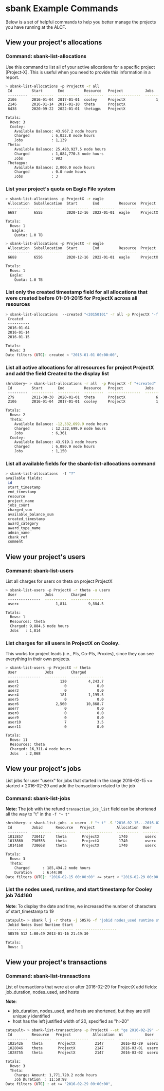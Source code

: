 # sbank Example Commands

Below is a set of helpful commands to help you better manage the projects you have running at the ALCF.

## View your project's allocations

### **Command:** sbank-list-allocations

Use this command to list all of your active allocations for a specific project [Project-X]. This is useful when you need to provide this information in a report.

```bash
> sbank-list-allocations -p ProjectX -r all
 Id         Start       End         Resource   Project          Jobs        Charged          Available Balance 
 ---------  ----------  ----------  ---------  ---------------  ----------  ---------------  ----------------- 
 2106       2016-01-04  2017-01-01  cooley     ProjectX              1,139          6,032.8           43,967.2 
 2146       2016-01-14  2017-01-10  theta      ProjectX                983      1,084,770.3       25,483,927.5
 6438       2020-09-22  2022-01-01  thetagpu   ProjectX                  3              0.0            2,000.0 

Totals:
  Rows: 3
  Cooley:
    Available Balance: 43,967.2 node hours
    Charged          : 6,032.8 node hours
    Jobs             : 1,139 
 Theta:
    Available Balance: 25,483,927.5 node hours 
    Charged          : 1,084,770.3 node hours 
    Jobs             : 983 
 Thetagpu:
    Available Balance: 2,000.0 node hours
    Charged          : 0.0 node hours
    Jobs             : 3 
```

### List your project's quota on Eagle File system

```bash
> sbank-list-allocations -p ProjectX -r eagle
 Allocation  Suballocation  Start       End         Resource  Project      Quota
 ----------  -------------  ----------  ----------  --------  -----------  -----
 6687        6555           2020-12-16  2022-01-01  eagle     ProjectX    1.0

Totals:
  Rows: 1
   Eagle: 
    Quota: 1.0 TB

> sbank-list-allocations -p ProjectX -r eagle
 Allocation  Suballocation  Start       End         Resource  Project      Quota
 ----------  -------------  ----------  ----------  --------  -----------  -----
 6688        6556           2020-12-16  2022-01-01  eagle     ProjectX    1.0

Totals:
  Rows: 1
  Eagle:
    Quota: 1.0 TB
```

### List only the created timestamp field for all allocations that were created before 01-01-2015 for ProjectX across all resources

```bash
> sbank-list-allocations  --created "<20150101" -r all -p ProjectX "-f created"
 Created    
 ---------- 
 2016-01-04 
 2016-01-14 
 2016-01-15 

Totals:
  Rows: 3
Date filters (UTC): created < "2015-01-01 00:00:00",  
```

### List all active allocations for all resources for project ProjectX and add the field Created to the display list

```bash
shrubbery~ > sbank-list-allocations -r all  -p ProjectX -f "+created"
 Id         Start       End         Resource   Project          Jobs        Charged          Available Balance  Created    
 ---------  ----------  ----------  ---------  ---------------  ----------  ---------------  -----------------  ---------- 
 279        2011-08-30  2020-01-01  theta      ProjectX              6,361     12,332,699.9      -12,332,699.9  2013-02-22 
 2106       2016-01-04  2017-01-01  cooley     ProjectX              1,150          6,080.9           43,919.1  2016-01-04  

Totals:
  Rows: 2
  Theta:
    Available Balance: -12,332,699.9 node hours
    Charged          : 12,332,699.9 node hours
    Jobs             : 6,361 
  Cooley:
    Available Balance: 43,919.1 node hours
    Charged          : 6,080.9 node hours
    Jobs             : 1,150 
```

### List all available fields for the sbank-list-allocations command

```bash
> sbank-list-allocations  -f "?"
available fields:
 id
 start_timestamp
 end_timestamp
 resource
 project_name
 jobs_count
 charged_sum
 available_balance_sum
 created_timestamp
 award_category
 award_type_name
 admin_name
 cbank_ref
 comment
```

## View your project's users

### **Command:** sbank-list-users

List all charges for userx on theta on project ProjectX

```bash
> sbank-list-users -p ProjectX -r theta -u userx
 User             Jobs        Charged         
 ---------------  ----------  --------------- 
 userx                 1,814          9,884.5

Totals:
  Rows: 1
  Resources: theta
  Charged: 9,884.5 node hours
  Jobs   : 1,814 
```

### List charges for all users in ProjectX on Cooley.

This works for project leads (i.e., PIs, Co-PIs, Proxies), since they can see everything in their own projects.

```bash
> sbank-list-users -p ProjectX -r theta
 User             Jobs        Charged         
 ---------------  ----------  --------------- 
 user1                   120          4,243.7 
 user2                     0              0.0 
 user3                     0              0.0 
 user4                   181          1,195.5 
 user5                     0              0.0 
 user6                 2,560         10,868.7 
 user7                     0              0.0 
 user8                     0              0.0 
 user9                     0              0.0 
 user10                    7              3.5 
 user11                    0              0.0 

Totals:
  Rows: 11
  Resources: theta
  Charged: 16,311.4 node hours
  Jobs   : 2,868 
```

## View your project's jobs

List jobs for user "userx" for jobs that started in the range 2016-02-15 <= started < 2016-02-29 and add the transactions related to the job

### **Command:** sbank-list-jobs

**Note:** The job with the refund `transaction_ids_list` field can be shortened all the way to "t" in the `-f "+ t"`

```bash
shrubbery~ > sbank-list-jobs -u userx -f "+ t" -S "2016-02-15...2016-02-29"
 Id         Jobid      Resource   Project          Allocation  User       Duration   Charged          Transaction Ids 
 ---------  ---------  ---------  ---------------  ----------  ---------  ---------  ---------------  --------------- 
 1013857    730417     theta       ProjectX         1740        userx      1:53:07           61,776.8  CHARGE-1011230  
 1013860    730558     theta       ProjectX         1740        userx      1:53:07           61,776.8  CHARGE-1011233  
 1014168    730668     theta       ProjectX         1740        userx      1:53:25           61,940.6  CHARGE-1011541  

Totals:
  Rows: 3
  Theta:
    Charged      : 185,494.2 node hours
    Duration     : 6:44:00 
Date filters (UTC): "2016-02-15 00:00:00" <= start < "2016-02-29 00:00:00",
```

### List the nodes used, runtime, and start timestamp for Cooley job 744160

**Note**: To display the date and time, we increased the number of characters of start_timestamp to 19

```bash
catapult~ > sbank l j -r theta -j 50576 -f "jobid nodes_used runtime start_timestamp:19"
 Jobid Nodes Used Runtime Start 
 --------- ---------- --------- ------------------- 
 50576 512 1:00:49 2013-01-16 21:49:30 

Totals: 
 Rows: 1
```

## View your project's transactions

### **Command:** sbank-list-transactions

List of transactions that were at or after 2016-02-29 for ProjectX add fields: job_duration, nodes_used, and hosts

**Note**: 
- job_duration, nodes_used, and hosts are shortened, but they are still uniquely identified
- host has the left justified width of 20, specified as "h:-20"

```bash
catapult~ > sbank-list-transactions -p ProjectX --at "ge 2016-02-29" -f "+ job_d nodes_u h:-20" -r theta
 Id         Resource   Project          Allocation  At          User             Transaction Type  Amount           Jobid      Job Duration  Nodes Used  Hosts                
 ---------  ---------  ---------------  ----------  ----------  ---------------  ----------------  ---------------  ---------  ------------  ----------  -------------------- 
 1025426    theta       ProjectX         2147        2016-02-29  userx            CHARGE                   48,005.1  740587     1:27:54       2048        MIR-00800-33BF1-2048 
 1028046    theta       ProjectX         2147        2016-03-01  userx            CHARGE                  147,647.1  742090     4:30:21       2048        MIR-40000-733F1-2048 
 1028755    theta       ProjectX         2147        2016-03-02  userx            CHARGE                1,576,068.0  742126     6:00:44       16384       MIR-04000-77FF1-1638 

Totals:
  Rows: 3
  Theta:
    Charges Amount: 1,771,720.2 node hours
    Job Duration  : 11:58:98 
Date filters (UTC) : at >= "2016-02-29 00:00:00",  
```